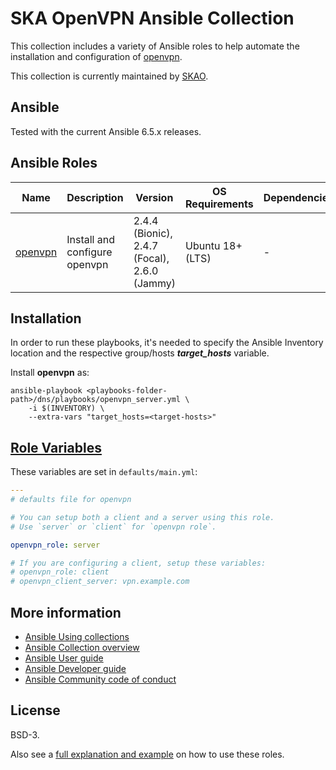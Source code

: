 # SKA OpenVPN Ansible Collection

This collection includes a variety of Ansible roles to help automate the installation and configuration of [openvpn](https://community.openvpn.net/openvpn).

This collection is currently maintained by [SKAO](https://www.skao.int/).

## Ansible

Tested with the current Ansible 6.5.x releases.

## Ansible Roles
| Name | Description | Version | OS Requirements | Dependencies |
| ---- | ----------- | ------- | --- | ---|
| [openvpn](./roles/openvpn) | Install and configure openvpn | 2.4.4 (Bionic), 2.4.7 (Focal), 2.6.0 (Jammy) | Ubuntu 18+ (LTS) | -

## Installation

In order to run these playbooks, it's needed to specify the Ansible Inventory location and the respective group/hosts ***target_hosts*** variable.

Install **openvpn** as:
```
ansible-playbook <playbooks-folder-path>/dns/playbooks/openvpn_server.yml \
	-i $(INVENTORY) \
	--extra-vars "target_hosts=<target-hosts>"
```

## [Role Variables](#role-variables)

These variables are set in `defaults/main.yml`:
```yaml
---
# defaults file for openvpn

# You can setup both a client and a server using this role.
# Use `server` or `client` for `openvpn role`.

openvpn_role: server

# If you are configuring a client, setup these variables:
# openvpn_role: client
# openvpn_client_server: vpn.example.com
```

## More information

- [Ansible Using collections](https://docs.ansible.com/ansible/latest/user_guide/collections_using.html)
- [Ansible Collection overview](https://github.com/ansible-collections/overview)
- [Ansible User guide](https://docs.ansible.com/ansible/latest/user_guide/index.html)
- [Ansible Developer guide](https://docs.ansible.com/ansible/latest/dev_guide/index.html)
- [Ansible Community code of conduct](https://docs.ansible.com/ansible/latest/community/code_of_conduct.html)

## License

BSD-3.

Also see a [full explanation and example](https://robertdebock.nl/how-to-use-these-roles.html) on how to use these roles.


